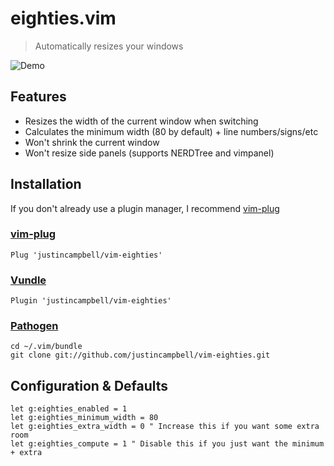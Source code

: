 # eighties.vim

> Automatically resizes your windows

![Demo](https://s3.amazonaws.com/justincampbell/vim-eighties.gif)

## Features

* Resizes the width of the current window when switching
* Calculates the minimum width (80 by default) + line numbers/signs/etc
* Won't shrink the current window
* Won't resize side panels (supports NERDTree and vimpanel)

## Installation

If you don't already use a plugin manager, I recommend
[vim-plug](https://github.com/junegunn/vim-plug)

### [vim-plug](https://github.com/junegunn/vim-plug)

```viml
Plug 'justincampbell/vim-eighties'
```

### [Vundle](https://github.com/gmarik/vundle)

```viml
Plugin 'justincampbell/vim-eighties'
```

### [Pathogen](https://github.com/tpope/vim-pathogen)

```
cd ~/.vim/bundle
git clone git://github.com/justincampbell/vim-eighties.git
```

## Configuration & Defaults

```viml
let g:eighties_enabled = 1
let g:eighties_minimum_width = 80
let g:eighties_extra_width = 0 " Increase this if you want some extra room
let g:eighties_compute = 1 " Disable this if you just want the minimum + extra
```

